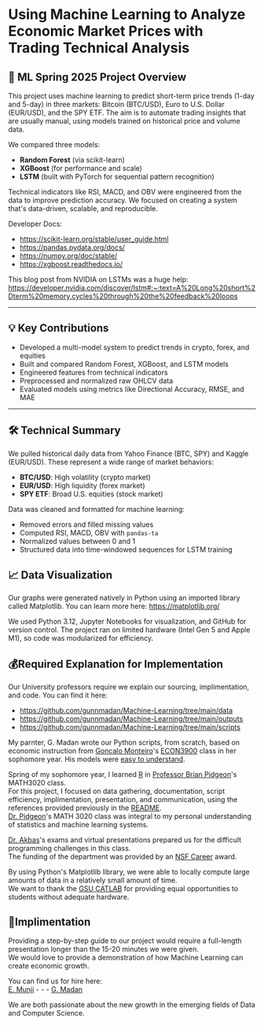 # Using Machine Learning to Analyze Economic Market Prices with Trading Technical Analysis
## 🤖 ML Spring 2025 Project Overview

This project uses machine learning to predict short-term price trends (1-day and 5-day) in three markets: Bitcoin (BTC/USD), Euro to U.S. Dollar (EUR/USD), and the SPY ETF. The aim is to automate trading insights that are usually manual, using models trained on historical price and volume data.

We compared three models:  
- **Random Forest** (via scikit-learn)  
- **XGBoost** (for performance and scale)  
- **LSTM** (built with PyTorch for sequential pattern recognition)

Technical indicators like RSI, MACD, and OBV were engineered from the data to improve prediction accuracy. We focused on creating a system that's data-driven, scalable, and reproducible.

Developer Docs:
* https://scikit-learn.org/stable/user_guide.html 
* https://pandas.pydata.org/docs/ 
* https://numpy.org/doc/stable/ 
* https://xgboost.readthedocs.io/

This blog post from NVIDIA on LSTMs was a huge help:
https://developer.nvidia.com/discover/lstm#:~:text=A%20Long%20short%2Dterm%20memory,cycles%20through%20the%20feedback%20loops

---

## 💡 Key Contributions

- Developed a multi-model system to predict trends in crypto, forex, and equities  
- Built and compared Random Forest, XGBoost, and LSTM models  
- Engineered features from technical indicators  
- Preprocessed and normalized raw OHLCV data  
- Evaluated models using metrics like Directional Accuracy, RMSE, and MAE  

---

## 🛠️ Technical Summary

We pulled historical daily data from Yahoo Finance (BTC, SPY) and Kaggle (EUR/USD). These represent a wide range of market behaviors:
- **BTC/USD**: High volatility (crypto market)
- **EUR/USD**: High liquidity (forex market)
- **SPY ETF**: Broad U.S. equities (stock market)

Data was cleaned and formatted for machine learning:
- Removed errors and filled missing values  
- Computed RSI, MACD, OBV with `pandas-ta`  
- Normalized values between 0 and 1  
- Structured data into time-windowed sequences for LSTM training  

## 📈 Data Visualization

Our graphs were generated natively in Python using an imported library called Matplotlib. You can learn more here:
https://matplotlib.org/

We used Python 3.12, Jupyter Notebooks for visualization, and GitHub for version control. The project ran on limited hardware (Intel Gen 5 and Apple M1), so code was modularized for efficiency.

## 💰Required Explanation for Implementation 
Our University professors require we explain our sourcing, implimentation, and code. You can find it here:
* https://github.com/gunnmadan/Machine-Learning/tree/main/data
* https://github.com/gunnmadan/Machine-Learning/tree/main/outputs
* https://github.com/gunnmadan/Machine-Learning/tree/main/scripts

My parnter, G. Madan wrote our Python scripts, from scratch, based on economic instruction from [Goncalo Monteiro](https://aysps.gsu.edu/profile/goncalo-monteiro/)'s [ECON3900](https://gsgmonteiro.weebly.com/) class in her sophomore year. 
His models were [easy to understand](https://www.ratemyprofessors.com/professor/2621059). 

Spring of my sophomore year, I learned [R](https://www.r-project.org/about.html) in [Professor Brian Pidgeon](https://sites.google.com/site/brianpidgeonmath9116/about-me)'s MATH3020 class.   
For this project, I focused on data gathering, documentation, script efficiency, implimentation, presentation, and communication, using the references provided previously in the [README](https://github.com/gunnmadan/Machine-Learning/).  
[Dr. Pidgeon](https://www.ratemyprofessors.com/professor/2379588)'s MATH 3020 class was integral to my personal understanding of statistics and machine learning systems.   

[Dr. Akbas](https://sites.google.com/view/esraakbas)'s exams and virtual presentations prepared us for the difficult programming challenges in this class.  
The funding of the department was provided by an [NSF Career](https://csds.gsu.edu/2024/08/24/akbas-receives-nsf-career-award/) award.  

By using Python's Matplotlib library, we were able to locally compute large amounts of data in a relatively small amount of time.   
We want to thank the [GSU CATLAB](https://technology.gsu.edu/technology-services/technology-labs-printing/catlab/) for providing equal opportunities to students without adequate hardware.  

## 💼Implimentation
Providing a step-by-step guide to our project would require a full-length presentation longer than the 15-20 minutes we were given.  
We would love to provide a demonstration of how Machine Learning can create economic growth.  

You can find us for hire here:  
[E. Munji](https://www.linkedin.com/in/ethanmunji)    -            -            -    [G. Madan](https://www.linkedin.com/in/gunn-madan)

We are both passionate about the new growth in the emerging fields of Data and Computer Science. 
